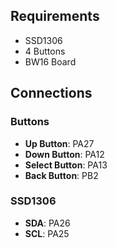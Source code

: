 
## Requirements

- SSD1306
- 4 Buttons
- BW16 Board

## Connections

### Buttons
- **Up Button**: PA27  
- **Down Button**: PA12  
- **Select Button**: PA13
- **Back Button**: PB2

### SSD1306
- **SDA**: PA26  
- **SCL**: PA25  
